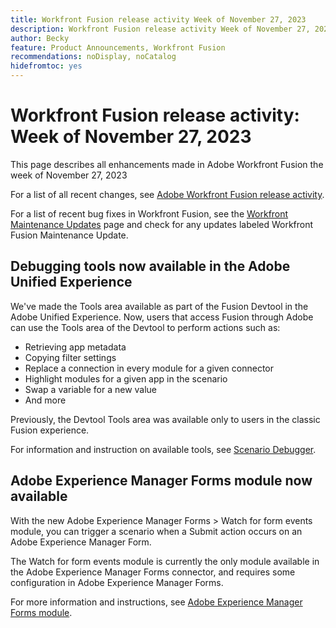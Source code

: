 ```yaml
---
title: Workfront Fusion release activity Week of November 27, 2023
description: Workfront Fusion release activity Week of November 27, 2023
author: Becky
feature: Product Announcements, Workfront Fusion
recommendations: noDisplay, noCatalog
hidefromtoc: yes
---
```

# Workfront Fusion release activity: Week of November 27, 2023

This page describes all enhancements made in Adobe Workfront Fusion the week of November 27, 2023

For a list of all recent changes, see [Adobe Workfront Fusion release activity](/help/workfront-fusion/fusion-product-releases/fusion-release-activity.md).

For a list of recent bug fixes in Workfront Fusion, see the [Workfront Maintenance Updates](https://experienceleague.adobe.com/docs/workfront-known-issues/releases/current-updates.html) page and check for any updates labeled Workfront Fusion Maintenance Update.

## Debugging tools now available in the Adobe Unified Experience

We've made the Tools area available as part of the Fusion Devtool in the Adobe Unified Experience. Now, users that access Fusion through Adobe can use the Tools area of the Devtool to perform actions such as:

* Retrieving app metadata
* Copying filter settings
* Replace a connection in every module for a given connector
* Highlight modules for a given app in the scenario
* Swap a variable for a new value
* And more

Previously, the Devtool Tools area was available only to users in the classic Fusion experience.

For information and instruction on available tools, see [Scenario Debugger](/help/workfront-fusion/manage-scenarios/debug-a-scenario.md#tools).

## Adobe Experience Manager Forms module now available

With the new Adobe Experience Manager Forms > Watch for form events module, you can trigger a scenario when a Submit action occurs on an Adobe Experience Manager Form.

The Watch for form events module is currently the only module available in the Adobe Experience Manager Forms connector, and requires some configuration in Adobe Experience Manager Forms.

For more information and instructions, see [Adobe Experience Manager Forms module](/help/workfront-fusion/references/apps-and-modules/adobe-connectors/aem-forms-modules.md).
